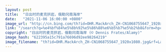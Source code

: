 ```yaml
---
layout: post
title:  "日出时的麦克拱岩，俄勒冈南海岸"
date:   "2021-11-06 16:00:00 +0800"
image_url: "http://cn.bing.com/th?id=OHR.MackArch_ZH-CN1068755647_1920x1080.jpg&rf=LaDigue_1920x1080.jpg&pid=hp"
link: "/search?q=%e4%bf%84%e5%8b%92%e5%86%88%e6%b5%b7%e5%b2%b8&form=hpcapt&mkt=zh-cn"
copyright: "日出时的麦克拱岩，俄勒冈南海岸 (© Dennis Frates/Alamy)"
image_hash: "622395a15c791a76696d92ee98264219"
image_filename: "th?id=OHR.MackArch_ZH-CN1068755647_1920x1080.jpg&rf=LaDigue_1920x1080.jpg&pid=hp"
---
```

